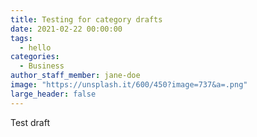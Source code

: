 ```yaml
---
title: Testing for category drafts
date: 2021-02-22 00:00:00
tags:
  - hello
categories:
  - Business
author_staff_member: jane-doe
image: "https://unsplash.it/600/450?image=737&a=.png"
large_header: false
---
```


Test draft